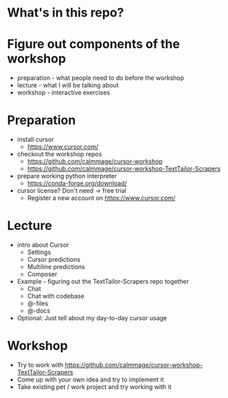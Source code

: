 
# What's in this repo?


# Figure out components of the workshop

- preparation - what people need to do before the workshop
- lecture - what I will be talking about
- workshop - interactive exercises

# Preparation
- install cursor
  - https://www.cursor.com/
- checkout the workshop repos
  - https://github.com/calmmage/cursor-workshop
  - https://github.com/calmmage/cursor-workshop-TextTailor-Scrapers
- prepare working python interpreter
  - https://conda-forge.org/download/ 
- cursor license? Don't need -> free trial
  - Register a new account on https://www.cursor.com/

# Lecture
- intro about Cursor
  - Settings
  - Cursor predictions
  - Multiline predictions
  - Composer
- Example - figuring out the TextTailor-Scrapers repo together
  - Chat
  - Chat with codebase
  - @-files
  - @-docs
- Optional: Just tell about my day-to-day cursor usage

# Workshop
- Try to work with https://github.com/calmmage/cursor-workshop-TextTailor-Scrapers
- Come up with your own idea and try to implement it
- Take existing pet / work project and try working with it